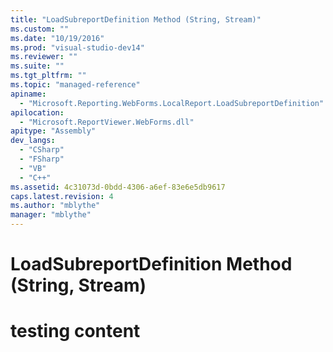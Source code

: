 ```yaml
---
title: "LoadSubreportDefinition Method (String, Stream)"
ms.custom: ""
ms.date: "10/19/2016"
ms.prod: "visual-studio-dev14"
ms.reviewer: ""
ms.suite: ""
ms.tgt_pltfrm: ""
ms.topic: "managed-reference"
apiname: 
  - "Microsoft.Reporting.WebForms.LocalReport.LoadSubreportDefinition"
apilocation: 
  - "Microsoft.ReportViewer.WebForms.dll"
apitype: "Assembly"
dev_langs: 
  - "CSharp"
  - "FSharp"
  - "VB"
  - "C++"
ms.assetid: 4c31073d-0bdd-4306-a6ef-83e6e5db9617
caps.latest.revision: 4
ms.author: "mblythe"
manager: "mblythe"
---
```

# LoadSubreportDefinition Method (String, Stream)
# testing content
